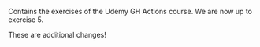 Contains the exercises of the Udemy GH Actions course.
We are now up to exercise 5.

These are additional changes!
